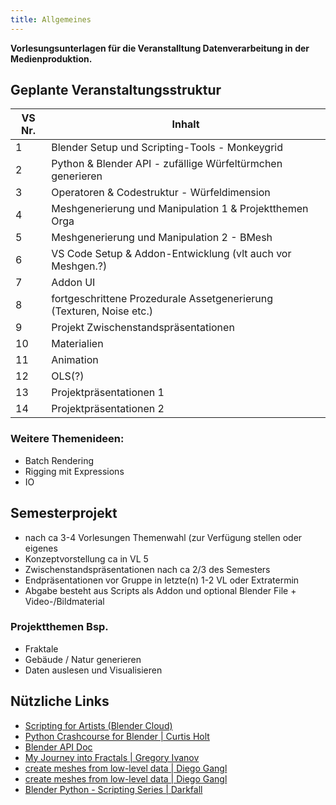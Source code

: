 ```yaml
---
title: Allgemeines
---
```


**Vorlesungsunterlagen für die Veranstalltung Datenverarbeitung in der Medienproduktion.**

## Geplante Veranstaltungsstruktur
| VS Nr. | Inhalt |
|---------|------------------------------------------|
| 1 | Blender Setup und Scripting-Tools - Monkeygrid |
| 2 | Python & Blender API - zufällige Würfeltürmchen generieren |
| 3 | Operatoren & Codestruktur  - Würfeldimension |
| 4 | Meshgenerierung und Manipulation 1 & Projektthemen Orga |
| 5 | Meshgenerierung und Manipulation 2 - BMesh |
| 6 | VS Code Setup & Addon-Entwicklung (vlt auch vor Meshgen.?) |
| 7 | Addon UI |
| 8 | fortgeschrittene Prozedurale Assetgenerierung (Texturen, Noise etc.) |
| 9 | Projekt Zwischenstandspräsentationen |
| 10| Materialien |
| 11| Animation |
| 12| OLS(?) |
| 13| Projektpräsentationen 1 |
| 14| Projektpräsentationen 2 |

### Weitere Themenideen:
- Batch Rendering
- Rigging mit Expressions
- IO

## Semesterprojekt
- nach ca 3-4 Vorlesungen Themenwahl (zur Verfügung stellen oder eigenes
- Konzeptvorstellung ca in VL 5 
- Zwischenstandspräsentationen nach ca 2/3 des Semesters
- Endpräsentationen vor Gruppe in letzte(n) 1-2 VL oder Extratermin
- Abgabe besteht aus Scripts als Addon und optional Blender File + Video-/Bildmaterial

### Projektthemen Bsp.
- Fraktale
- Gebäude / Natur generieren
- Daten auslesen und Visualisieren

## Nützliche Links
- [Scripting for Artists (Blender Cloud)](https://cloud.blender.org/p/scripting-for-artists/)
- [Python Crashcourse for Blender | Curtis Holt](https://www.youtube.com/watch?v=XqX5wh4YeRw)
- [Blender API Doc](https://docs.blender.org/api/current/index.html)
- [My Journey into Fractals | Gregory Ivanov](https://medium.com/@bananaft/my-journey-into-fractals-d25ebc6c4dc2)
- [create meshes from low-level data | Diego Gangl](http://sinestesia.co/blog/tutorials/python-2d-grid/)
- [create meshes from low-level data | Diego Gangl](http://sinestesia.co/blog/tutorials/python-2d-grid/)
- [Blender Python - Scripting Series | Darkfall](https://www.youtube.com/playlist?list=PLFtLHTf5bnym_wk4DcYIMq1DkjqB7kDb-)

